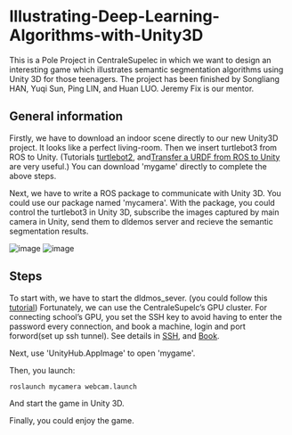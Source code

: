 # Illustrating-Deep-Learning-Algorithms-with-Unity3D

This is a Pole Project in CentraleSupelec in which we want to design an interesting game which illustrates semantic segmentation algorithms using Unity 3D for those teenagers. The project has been finished by Songliang HAN, Yuqi Sun, Ping LIN, and Huan LUO. Jeremy Fix is our mentor.

## General information

Firstly, we have to download an indoor scene directly to our new Unity3D project. It looks like a perfect living-room. Then we insert turtlebot3 from ROS to Unity. (Tutorials [turtlebot2](https://github.com/siemens/ros-sharp/wiki/User_Inst_TurtleBot2), and[Transfer a URDF from ROS to Unity](https://github.com/siemens/ros-sharp/wiki/User_App_ROS_TransferURDFFromROS) are very useful.) You can download 'mygame' directly to complete the above steps. 

Next, we have to write a ROS package to communicate with Unity 3D. You could use our package named 'mycamera'. With the package, you could control the turtlebot3 in Unity 3D, subscribe the images captured by main camera in Unity, send them to dldemos server and recieve the semantic segmentation results. 

![image](https://github.com/luo-huan-123/Illustrating-Deep-Learning-Algorithms-with-Unity3D/edit/main/Images/segmentation.jpg)
![image](https://github.com/luo-huan-123/Illustrating-Deep-Learning-Algorithms-with-Unity3D/edit/main/Images/segmentation1.jpg)

## Steps 

To start with, we have to start the dldmos_sever. (you could follow this [tutorial](https://github.com/jeremyfix/deeplearning_demos)) Fortunately, we can use the CentraleSupelc’s GPU cluster. For connecting school’s GPU, you set the SSH key to avoid having to enter the password every connection, and book a machine, login and port forword(set up ssh tunnel). See details in [SSH](https://tutos.metz.centralesupelec.fr/TPs/SSH/), and [Book](https://tutos.metz.centralesupelec.fr/TPs/Clusters/allocation.html).  

Next, use 'UnityHub.AppImage' to open 'mygame'.

Then, you launch: 

    roslaunch mycamera webcam.launch
    
And start the game in Unity 3D.

Finally, you could enjoy the game. 




